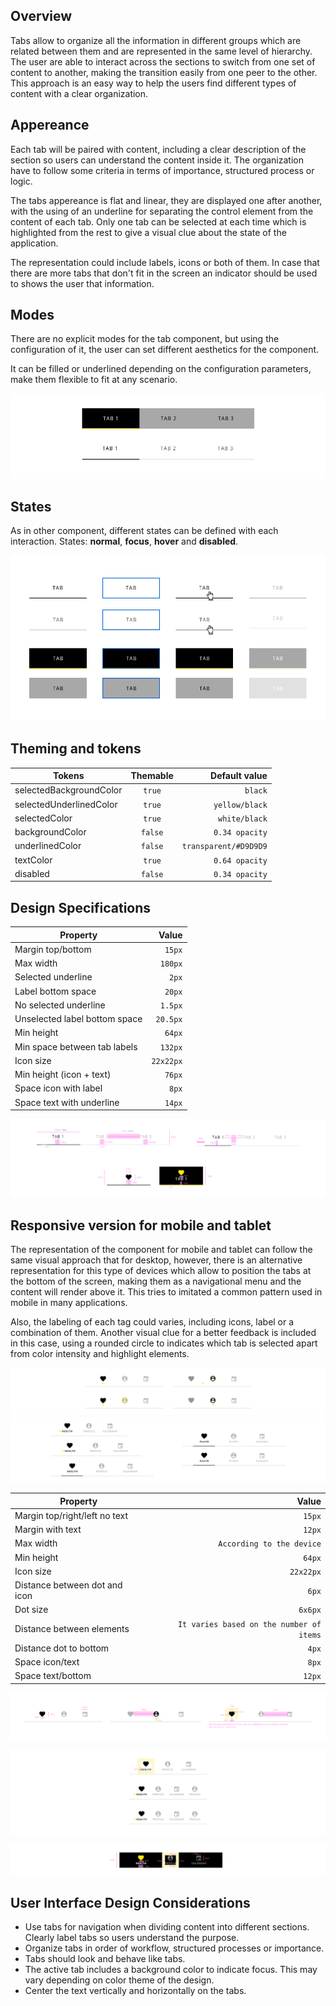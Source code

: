## Overview

Tabs allow to organize all the information in different groups which are related between them and are represented in the same level of hierarchy. The user are able to interact across the sections to switch from one set of content to another, making the transition easily from one peer to the other.
This approach is an easy way to help the users find different types of content with a clear organization.

## Appereance

Each tab will be paired with content, including a clear description of the section so users can understand the content inside it. The organization have to follow some criteria in terms of importance, structured process or logic.

The tabs appereance is flat and linear, they are displayed one after another, with the using of an underline for separating the control element from the content of each tab. Only one tab can be selected at each time which is highlighted from the rest to give a visual clue about the state of the application.

The representation could include labels, icons or both of them. 
In case that there are more tabs that don't fit in the screen an indicator should be used to shows the user that information.

## Modes

There are no explicit modes for the tab component, but using the configuration of it, the user can set different aesthetics for the component.

It can be filled or underlined depending on the configuration parameters, make them flexible to fit at any scenario.

![Tabs modes](images/tabs_modes.png)

## States

As in other component, different states can be defined with each interaction.
States: __normal__, __focus__, __hover__ and __disabled__.

![Tabs basic state](images/tabs_states.png)

## Theming and tokens

| Tokens        | Themable      | Default value |
| ------------- |:-------------:| -------------:|
| selectedBackgroundColor      | `true` | `black` |
| selectedUnderlinedColor | `true` | `yellow/black`  |
| selectedColor | `true`        | `white/black`  |
| backgroundColor | `false`     | `0.34 opacity`  |
| underlinedColor | `false`     | `transparent/#D9D9D9`  |
| textColor     | `true`        | `0.64 opacity` |
| disabled | `false` | `0.34 opacity`  |

## Design Specifications

| Property           | Value|
|--------------------|------:|
| Margin top/bottom  | `15px`|
| Max width         | `180px` |
| Selected underline | `2px` |
| Label bottom space | `20px` |
| No selected underline| `1.5px` |
| Unselected label bottom space | `20.5px` |
| Min height| `64px` |
| Min space between tab labels| `132px` |
| Icon size | `22x22px` |
| Min height (icon + text) | `76px` |
| Space icon with label | `8px` |
| Space text with underline | `14px` |

![Tabs specs](images/tabs_specs.png)

## Responsive version for mobile and tablet

The representation of the component for mobile and tablet can follow the same visual approach that for desktop, however, there is an alternative representation for this type of devices which allow to position the tabs at the bottom of the screen, making them as a navigational menu and the content will render above it. This tries to imitated a common pattern used in mobile in many applications.

Also, the labeling of each tag could varies, including icons, label or a combination of them. Another visual clue for a better feedback is included in this case, using a rounded circle to indicates which tab is selected apart from color intensity and highlight elements.

![Tabs design for mobile (part 1)](images/tabs_mode_1.png)
![Tabs design for mobile (part 2)](images/tabs_mode_2.png)

| Property           | Value|
|--------------------|------:|
| Margin top/right/left no text | `15px`|
| Margin with text | `12px`|
| Max width | `According to the device` |
| Min height | `64px` |
| Icon size | `22x22px` |
| Distance between dot and icon | `6px` |
| Dot size | `6x6px` |
| Distance between elements | `It varies based on the number of items` |
| Distance dot to bottom | `4px` |
| Space icon/text | `8px` |
| Space text/bottom | `12px` |

![Tabs design specification mobile (part 1)](images/tabs_specs_mobile.png)

![Tabs design specification mobile (part 2)](images/tabs_specs_mobile_2.png)

![Tabs design specification mobile (part 3)](images/tabs_specs_mobile_3.png)


## User Interface Design Considerations

- Use tabs for navigation when dividing content into different sections. Clearly label tabs so users understand the purpose.
- Organize tabs in order of workflow, structured processes or importance.
- Tabs should look and behave like tabs.
- The active tab includes a background color to indicate focus. This may vary depending on color theme of the design.
- Center the text vertically and horizontally on the tabs.
